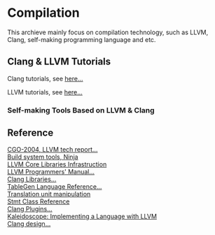 # Compilation

This archieve mainly focus on compilation technology, such as LLVM, Clang, self-making programming language and etc.

## Clang & LLVM Tutorials

Clang tutorials, see [here...](https://github.com/lijiansong/Postgraduate-Course/tree/master/Compilation/Clang)

LLVM tutorials, see [here...](https://github.com/lijiansong/Postgraduate-Course/tree/master/Compilation/LLVM)

### Self-making Tools Based on LLVM & Clang

## Reference
[CGO-2004, LLVM tech report...](http://llvm.org/pubs/2004-01-30-CGO-LLVM.html)<br>
[Build system tools, Ninja](http://www.aosabook.org/en/posa/ninja.html)<br>
[LLVM Core Libraries Infrastruction](http://llvm.org/releases/3.0/docs/UsingLibraries.html)<br>
[LLVM Programmers' Manual...](http://llvm.org/docs/ProgrammersManual.html)<br>
[Clang Libraries...](http://clang.llvm.org/doxygen/group__CINDEX.html)<br>
[TableGen Language Reference...](http://llvm.org/docs/TableGen/LangRef.html)<br>
[Translation unit manipulation](http://clang.llvm.org/doxygen/group__CINDEX__TRANSLATION__UNIT.html)<br>
[Stmt Class Reference](http://clang.llvm.org/doxygen/classclang_1_1Stmt.html)<br>
[Clang Plugins...](http://clang.llvm.org/docs/ClangPlugins.html)<br>
[Kaleidoscope: Implementing a Language with LLVM](http://llvm.org/docs/tutorial/)<br>
[Clang design...](http://clang.llvm.org/docs/InternalsManual.html)<br>
